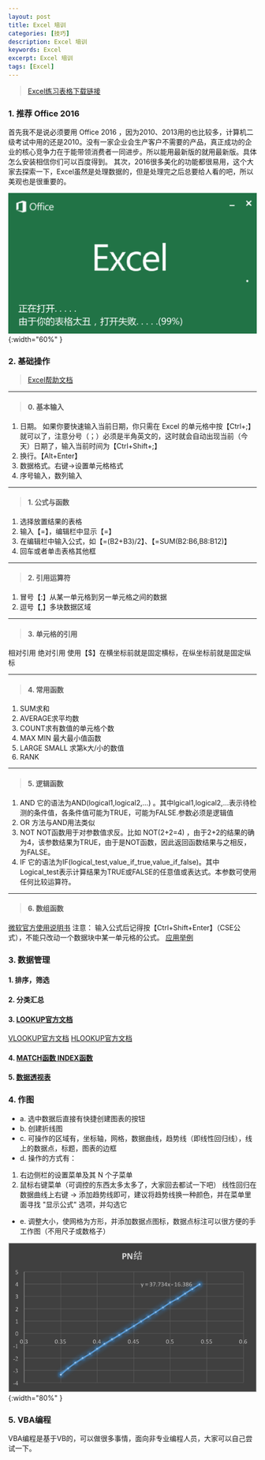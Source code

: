 ```yaml
---
layout: post
title: Excel 培训
categories: [技巧]
description: Excel 培训
keywords: Excel
excerpt: Excel 培训
tags: [Excel]
---
```



> [Excel练习表格下载链接](http://pan.baidu.com/share/link?shareid=1822132744&uk=1571196685)


### 1. 推荐 Office 2016

首先我不是说必须要用 Office 2016 ，因为2010、2013用的也比较多，计算机二级考试中用的还是2010。没有一家企业会生产客户不需要的产品，真正成功的企业的核心竞争力在于能带领消费者一同进步。所以能用最新版的就用最新版。具体怎么安装相信你们可以百度得到。
其次，2016很多美化的功能都很易用，这个大家去探索一下，Excel虽然是处理数据的，但是处理完之后总要给人看的吧，所以美观也是很重要的。

![excel1.png](/images/post/excel/1.png){:width="60%" }


### 2. 基础操作

> [Excel帮助文档](https://support.office.com/zh-cn/excel)

---

> #### 0. 基本输入
1. 日期。 如果你要快速输入当前日期，你只需在 Excel 的单元格中按【Ctrl+;】就可以了，注意分号（；）必须是半角英文的，这时就会自动出现当前（今天）日期了，输入当前时间为【Ctrl+Shift+;】
2. 换行。【Alt+Enter】
3. 数据格式。右键->设置单元格格式
4. 序号输入，数列输入

---

> #### 1. 公式与函数
1. 选择放置结果的表格
2. 输入【=】，编辑栏中显示【=】
3. 在编辑栏中输入公式，如【=(B2+B3)/2】、【=SUM(B2:B6,B8:B12)】
4. 回车或者单击表格其他框

---

> #### 2. 引用运算符
1. 冒号【:】从某一单元格到另一单元格之间的数据
2. 逗号【,】多块数据区域

---

> #### 3. 单元格的引用
相对引用
绝对引用
使用【$】在横坐标前就是固定横标，在纵坐标前就是固定纵标

---

> #### 4. 常用函数
1. SUM求和
2. AVERAGE求平均数
3. COUNT求有数值的单元格个数
4. MAX MIN 最大最小值函数
5. LARGE SMALL 求第k大/小的数值
6. RANK

---

> #### 5. 逻辑函数
1. AND 它的语法为AND(logical1,logical2,...) 。其中lgical1,logical2,...表示待检测的条件值，各条件值可能为TRUE，可能为FALSE.参数必须是逻辑值
2. OR 方法与AND用法类似
3. NOT NOT函数用于对参数值求反。比如 NOT(2+2=4) ，由于2+2的结果的确
为4，该参数结果为TRUE，由于是NOT函数，因此返回函数结果与之相反，为FALSE。
4. IF 
它的语法为IF(logical\_test,value\_if\_true,value\_if\_false)。其中Logical\_test表示计算结果为TRUE或FALSE的任意值或表达式。本参数可使用任何比较运算符。

---

> #### 6. 数组函数
[微软官方使用说明书](https://support.office.com/zh-cn/article/%E6%95%B0%E7%BB%84%E5%85%AC%E5%BC%8F%E6%8C%87%E5%8D%97%E5%92%8C%E7%A4%BA%E4%BE%8B-3be0c791-3f89-4644-a062-8e6e9ecee523)
注意： 输入公式后记得按【Ctrl+Shift+Enter】（CSE公式），不能只改动一个数据块中某一单元格的公式。
[应用举例](http://windyli.blog.51cto.com/1300305/306009)


### 3. 数据管理

#### 1. 排序，筛选
#### 2. 分类汇总
#### 3. [LOOKUP官方文档](https://support.office.com/zh-cn/article/LOOKUP-%E5%87%BD%E6%95%B0-446d94af-663b-451d-8251-369d5e3864cb) 
[VLOOKUP官方文档](https://support.office.com/zh-cn/article/VLOOKUP-%E5%87%BD%E6%95%B0-0bbc8083-26fe-4963-8ab8-93a18ad188a1)
[HLOOKUP官方文档](https://support.office.com/zh-cn/article/HLOOKUP-%E5%87%BD%E6%95%B0-a3034eec-b719-4ba3-bb65-e1ad662ed95f?ui=zh-CN&rs=zh-CN&ad=CN)
#### 4. [MATCH函数 INDEX函数](http://wenku.baidu.com/view/0260776f561252d380eb6e8a.html)
#### 5. [数据透视表](https://www.zhihu.com/question/22484899)

### 4. 作图

* a. 选中数据后直接有快捷创建图表的按钮
* b. 创建折线图
* c. 可操作的区域有，坐标轴，网格，数据曲线，趋势线（即线性回归线），线上的数据点，标题，图表的边框
* d. 操作的方式有：
1. 右边侧栏的设置菜单及其 N 个子菜单 
2. 鼠标右键菜单（可调控的东西太多太多了，大家回去都试一下吧）
线性回归在数据曲线上右键 -> 添加趋势线即可，建议将趋势线换一种颜色，并在菜单里面寻找 "显示公式" 选项，并勾选它
* e. 调整大小，使网格为方形，并添加数据点图标，数据点标注可以很方便的手工作图（不用尺子或数格子）

![图片 1.png](/images/post/excel/2.png){:width="80%" }


### 5. VBA编程

VBA编程是基于VB的，可以做很多事情，面向非专业编程人员，大家可以自己尝试一下。

